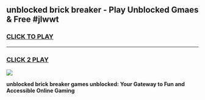 
## unblocked brick breaker - Play Unblocked Gmaes & Free #jlwwt
<h3>
<a href="https://news.freeplayer.one?title=unblocked_brick_breaker&ref=03M">CLICK TO PLAY</a></h3>
<hr>

<h3>
<a href="https://news.freeplayer.one?title=unblocked_brick_breaker&ref=03M">CLICK 2 PLAY</a>
  
</h3>

<a href="https://news.freeplayer.one?title=unblocked_brick_breaker&ref=03M"><img src="https://clearcache.store/games.png"></a>


**unblocked brick breaker games unblocked: Your Gateway to Fun and Accessible Online Gaming**
